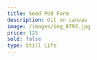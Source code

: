 ```yaml
---
title: Seed Pod Form
description: Oil on canvas
image: /images/img_8792.jpg
price: 125
sold: false
type: Still Life
---
```

